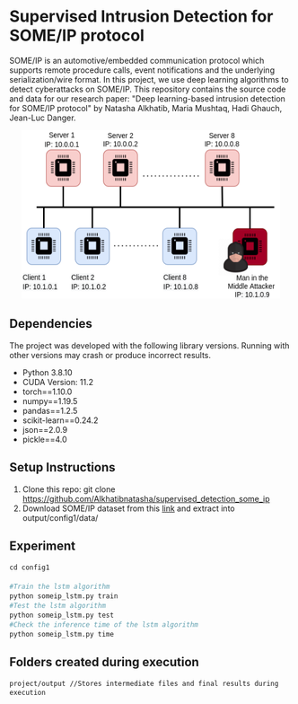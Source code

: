 # Supervised Intrusion Detection for SOME/IP protocol
SOME/IP is an automotive/embedded communication protocol which supports remote procedure calls, event notifications and the underlying serialization/wire format. In this project, we use deep learning algorithms to detect cyberattacks on SOME/IP. This repository contains the source code and data for our research paper: "Deep learning-based intrusion detection for SOME/IP protocol" by Natasha Alkhatib, Maria Mushtaq, Hadi Ghauch, Jean-Luc Danger.

<p align="center">
  <img width="460" height="300" src="images/network.png?raw=true">
</p>

## Dependencies ##
The project was developed with the following library versions. Running with other versions may crash or produce incorrect results.

* Python 3.8.10
* CUDA Version: 11.2
* torch==1.10.0
* numpy==1.19.5
* pandas==1.2.5
* scikit-learn==0.24.2
* json==2.0.9
* pickle==4.0

## Setup Instructions ## 
1. Clone this repo: git clone https://github.com/Alkhatibnatasha/supervised_detection_some_ip
2. Download SOME/IP dataset from this [link](https://www.dropbox.com/sh/k5jnnplxb7ptw5b/AAAbS0N5RkVazV-7DG1MvEaZa?dl=0 "Named link title") and extract into output/config1/data/

## Experiment ## 

```python
cd config1

#Train the lstm algorithm
python someip_lstm.py train
#Test the lstm algorithm
python someip_lstm.py test
#Check the inference time of the lstm algorithm
python someip_lstm.py time
```

## Folders created during execution ## 
```
project/output //Stores intermediate files and final results during execution
```
